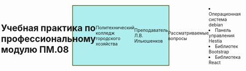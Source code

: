 <div style="
      display: flex;
    justify-content: center;
    align-items: center;
    width: 60%;
    min-width: 300px;
    background: PaleTurquoise;
    border: DarkOliveGreen 2px solid;
    border-raduis: 2em;
  ">
<h1>Учебная практика по профессиональному модулю ПМ.08</h1>
<p>Политехнический колледж городского хозяйства</p>
<p>Преподаватель Л.В. Ильюшенков</p>
<p>Рассматриваемые вопросы</p>
<ui>
  <li>Операционная система debian</li>
  <li>Панель управления Hestia</li>
  <li>Библиотек Bootstrap</li>
  <li>Библиотека React</li>
</ui>
</div>

